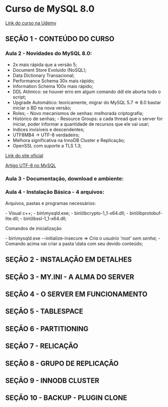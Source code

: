 <h1 class="center">Curso de MySQL 8.0</h1>
<a href="https://www.udemy.com/course/mysql_8_0/learn/lecture/18325436?start=0#overview">Link do curso na Udemy</a>

## SEÇÃO 1 - CONTEÚDO DO CURSO

### Aula 2 - Novidades do MySQL 8.0:

- 2x mais rápida que a versão 5;
- Document Store Evoluido (NoSQL);
- Data Dictionary Transacional;
- Performance Schema 30x mais rápido;
- Information Schema 100x mais rápido;
- DDL Atômico: se houver erro em algum comando ddl ele aborta todo o script;
- Upgrade Automático: teoricamente, migrar do MySQL 5.7 => 8.0 bastar iniciar o BD na nova versão;
- Roles; - Novo mecanismos de senhas: melhorada criptografia;
- Histórico de senhas; - Resource Groups: a cada thread que o server for iniciar, poder informar a quantidade de recursos que ele vai usar;
- Indices invisíveis e descendentes;
- UTF8MB4 -> UTF-8 verdadeiro;
- Melhora significativa na InnoDB Cluster e Replicação;
- OpenSSL com suporte a TLS 1.3;
<p><a href="https://dev.mysql.com/doc/refman/8.0/en/mysql-nutshell.html">Link do site oficial</a></p>
<p><a href="https://medium.com/@adamhooper/in-mysql-never-use-utf8-use-utf8mb4-11761243e434">Artigo UTF-8 no MySQL</a></p>

### Aula 3 - Documentação, download e ambiente:

### Aula 4 - Instalação Básica - 4 arquivos:

<p>Arquivos, pastas e programas necessários:</p>
  - Visual c++;
  - bin\mysqld.exe;
  - bin\libcrypto-1_1-x64.dll;
  - bin\libprotobuf-lite.dll;
  - bin\libssl-1_1-x64.dll;

<p>Comandos de inicialização</p>
  - bin\mysqld.exe --initialize-insecure  => <i>Cria o usuário 'root' sem senha</i>;
  - Comando acima vai criar a pasta \data com seu devido conteúdo;

## SEÇÃO 2 - INSTALAÇÃO EM DETALHES

## SEÇÃO 3 - MY.INI - A ALMA DO SERVER

## SEÇÃO 4 - O SERVER EM FUNCIONAMENTO

## SEÇÃO 5 - TABLESPACE

## SEÇÃO 6 - PARTITIONING

## SEÇÃO 7 - RELICAÇÃO

## SEÇÃO 8 - GRUPO DE REPLICAÇÃO

## SEÇÃO 9 - INNODB CLUSTER

## SEÇÃO 10 - BACKUP - PLUGIN CLONE
